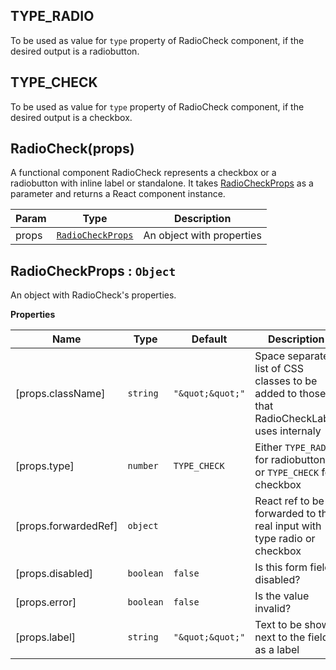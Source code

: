 <a name="TYPE_RADIO"></a>

## TYPE\_RADIO
To be used as value for `type` property of RadioCheck component, if the desired output is a radiobutton.

<a name="TYPE_CHECK"></a>

## TYPE\_CHECK
To be used as value for `type` property of RadioCheck component, if the desired output is a checkbox.

<a name="RadioCheck"></a>

## RadioCheck(props)
A functional component RadioCheck represents a checkbox or a radiobutton with inline label or standalone. It takes [RadioCheckProps](#RadioCheckProps) as a parameter and returns a React component instance.


| Param | Type | Description |
| --- | --- | --- |
| props | [<code>RadioCheckProps</code>](#RadioCheckProps) | An object with properties |

<a name="RadioCheckProps"></a>

## RadioCheckProps : <code>Object</code>
An object with RadioCheck's properties.

**Properties**

| Name | Type | Default | Description |
| --- | --- | --- | --- |
| [props.className] | <code>string</code> | <code>&quot;\&quot;\&quot;&quot;</code> | Space separated list of CSS classes to be added to those that RadioCheckLabel uses internaly |
| [props.type] | <code>number</code> | <code>TYPE_CHECK</code> | Either `TYPE_RADIO` for radiobutton or `TYPE_CHECK` for checkbox |
| [props.forwardedRef] | <code>object</code> |  | React ref to be forwarded to the real input with type radio or checkbox |
| [props.disabled] | <code>boolean</code> | <code>false</code> | Is this form field disabled? |
| [props.error] | <code>boolean</code> | <code>false</code> | Is the value invalid? |
| [props.label] | <code>string</code> | <code>&quot;\&quot;\&quot;&quot;</code> | Text to be shown next to the field as a label |

